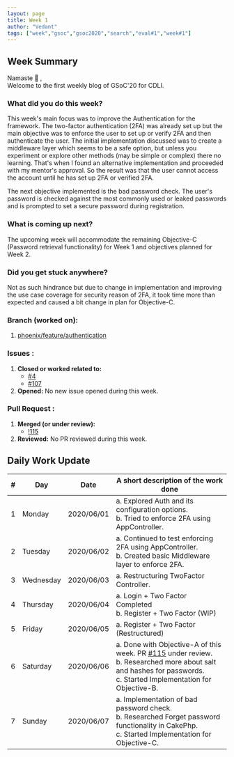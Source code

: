```yaml
---
layout: page
title: Week 1
author: "Vedant"
tags: ["week","gsoc","gsoc2020","search","eval#1","week#1"]
---
```

## Week Summary

<!-- A complete report of the work done during the week must be written here.  -->

Namaste 🙏 ,    
Welcome to the first weekly blog of GSoC'20 for CDLI. 

### What did you do this week?

This week's main focus was to improve the Authentication for the framework. The two-factor authentication (2FA) was already set up but the main objective was to enforce the user to set up or verify 2FA and then authenticate the user. The initial implementation discussed was to create a middleware layer which seems to be a safe option, but unless you experiment or explore other methods (may be simple or complex) there no learning. That's when I found an alternative implementation and proceeded with my mentor's approval. So the result was that the user cannot access the account until he has set up 2FA or verified 2FA. 

The next objective implemented is the bad password check. The user's password is checked against the most commonly used or leaked passwords and is prompted to set a secure password during registration.

### What is coming up next?

The upcoming week will accommodate the remaining Objective-C (Password retrieval functionality) for Week 1 and objectives planned for Week 2.

### Did you get stuck anywhere?

Not as such hindrance but due to change in implementation and improving the use case coverage for security reason of 2FA, it took time more than expected and caused a bit change in plan for Objective-C. 

### Branch (worked on): 
1. [phoenix/feature/authentication](https://gitlab.com/cdli/framework/-/tree/phoenix/feature/authentication) 

### Issues : 
1. **Closed or worked related to:**
    - [#4](https://gitlab.com/cdli/framework/-/issues/4) 
    - [#107](https://gitlab.com/cdli/framework/-/issues/107)    
2. **Opened:** No new issue opened during this week.

### Pull Request : 
1. **Merged (or under review):**
    - [!115](https://gitlab.com/cdli/framework/-/merge_requests/115)
2. **Reviewed:** No PR reviewed during this week.

## Daily Work Update

|\#|Day|Date|A short description of the work done|  
|---	|---	|---	|---	|  
|1   	| Monday 	|   2020/06/01	| a. Explored Auth and its configuration options. <br>b. Tried to enforce 2FA using AppController. |  
|2   	| Tuesday  	|   2020/06/02	|  a. Continued to test enforcing 2FA using AppController. <br> b. Created basic Middleware layer to enforce 2FA.|  
|3   	| Wednesday  	|  2020/06/03 	|  a. Restructuring TwoFactor Controller. |  
|4   	| Thursday  	|   2020/06/04	|  a. Login + Two Factor Completed <br> b. Register + Two Factor (WIP) 	|  
|5   	| Friday  	|   2020/06/05	|  a. Register + Two Factor (Restructured)	|  
|6   	| Saturday  	|   2020/06/06	| a. Done with Objective-A of this week. PR [#115](https://gitlab.com/cdli/framework/-/merge_requests/115) under review. <br> b. Researched more about salt and hashes for passwords. <br> c. Started Implementation for Objective-B.	|  
|7   	| Sunday  	|   2020/06/07	| a. Implementation of bad password check.	<br> b. Researched Forget password functionality in CakePhp. <br> c. Started Implementation for Objective-C. |  
